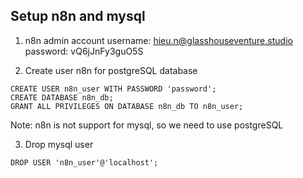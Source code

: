 ## Setup n8n and mysql

1. n8n admin account
username: hieu.n@glasshouseventure.studio
password: vQ6jJnFy3guO5S

2. Create user n8n for postgreSQL database
```
CREATE USER n8n_user WITH PASSWORD 'password';
CREATE DATABASE n8n_db;
GRANT ALL PRIVILEGES ON DATABASE n8n_db TO n8n_user;
```
Note: n8n is not support for mysql, so we need to use postgreSQL

3. Drop mysql user
```
DROP USER 'n8n_user'@'localhost';
```


